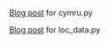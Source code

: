 [Blog post](http://blog.nyble.com/2015/01/team-cymru-bogons-and-asn-python.html) for cymru.py

[Blog post](http://blog.nyble.com/2015/01/ip-data-via-pwhoisorg-python.html) for loc_data.py